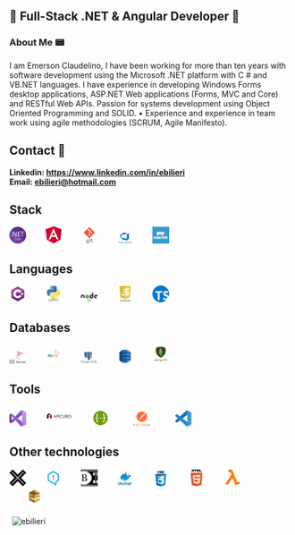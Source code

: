 ## 👋 Full-Stack .NET & Angular Developer 👋

### About Me :pager:

I am Emerson Claudelino, I have been working for more than ten years with software development using the Microsoft .NET platform with C # and VB.NET languages. I have experience in developing Windows Forms desktop applications, ASP.NET Web applications (Forms, MVC and Core) and RESTful Web APIs. Passion for systems development using Object Oriented Programming and SOLID.
• Experience and experience in team work using agile methodologies (SCRUM, Agile Manifesto).

## Contact 💬

**Linkedin: https://www.linkedin.com/in/ebilieri**
<br>
**Email:    ebilieri@hotmail.com**

## Stack
<p align="left">
  <img src="https://github.com/ebilieri/ebilieri/blob/main/assets/NET_Core_Logo.svg" width="30" title=".Net Core">
  <img src="https://github.com/ebilieri/ebilieri/blob/main/assets/angular-logo.png" width="30" title="Angular" hspace="30">
  <img src="https://github.com/ebilieri/ebilieri/blob/main/assets/git-logo.png" width="30" title="GIT">
  <img src="https://github.com/ebilieri/ebilieri/blob/main/assets/azure-devops.png" width="30" title="Azeure DevOps" hspace="30">
  <img src="https://github.com/ebilieri/ebilieri/blob/main/assets/rancher-containers.png" width="30" title="Rancher">
</p>

## Languages
<p align="left">
  <img src="https://github.com/ebilieri/ebilieri/blob/main/assets/c%23.png" width="30" title="C#">
  <img src="https://github.com/ebilieri/ebilieri/blob/main/assets/python.png" width="30" title="Python" hspace="30">
  <img src="https://github.com/ebilieri/ebilieri/blob/main/assets/node-js.png" width="30" title="Node JS">
  <img src="https://github.com/ebilieri/ebilieri/blob/main/assets/javascript.png" width="30" title="JavaScript" hspace="30">
  <img src="https://github.com/ebilieri/ebilieri/blob/main/assets/typescript-logo.svg" width="30" title="TypeScript">
</p>

## Databases
<p align="left">
  <img src="https://github.com/ebilieri/ebilieri/blob/main/assets/ms-sql-server.png" width="30" title="Microsoft SQL Server">
  <img src="https://github.com/ebilieri/ebilieri/blob/main/assets/mysql.png" width="30" title="MySQL" hspace="30">
  <img src="https://github.com/ebilieri/ebilieri/blob/main/assets/postgresql-logo.png" width="30" title="PostgreSQL">
  <img src="https://github.com/ebilieri/ebilieri/blob/main/assets/DynamoDB.png" width="30" title="DynamoDB" hspace="30">
  <img src="https://github.com/ebilieri/ebilieri/blob/main/assets/mongodb-logo.png" width="30" title="MongoDB">
</p>

## Tools
<p align="left">
  <img src="https://github.com/ebilieri/ebilieri/blob/main/assets/visual-studio-logo.jpg" width="30" title="Microsoft Visual Studio">
  <img src="https://github.com/ebilieri/ebilieri/blob/main/assets/apicurio.png" width="50" title="APICURIO" hspace="30">
  <img src="https://github.com/ebilieri/ebilieri/blob/main/assets/Swagger-logo.png" width="30" title="Swagger">
  <img src="https://github.com/ebilieri/ebilieri/blob/main/assets/postman.jpg" width="50" title="POSTMAN" hspace="30">
  <img src="https://github.com/ebilieri/ebilieri/blob/main/assets/visual-studio-code-1.svg" width="30" title="Visual Studio Code">
</p>

## Other technologies
<p align="left">
  <img src="https://github.com/ebilieri/ebilieri/blob/main/assets/xunit-logo.png" width="30" title="xUnit">
  <img src="https://github.com/ebilieri/ebilieri/blob/main/assets/fluent-assertion-logo.png" width="30" title="Fluent Assertions" hspace="30">
  <img src="https://github.com/ebilieri/ebilieri/blob/main/assets/bogus-logo.png" width="30" title="Bogus">
  <img src="https://github.com/ebilieri/ebilieri/blob/main/assets/docker-logo.png" width="30" title="Docker" hspace="30">
  <img src="https://github.com/ebilieri/ebilieri/blob/main/assets/css-logo.jpg" width="30" title="CSS">
  <img src="https://github.com/ebilieri/ebilieri/blob/main/assets/html5-logo.png" width="30" title="HTML 5" hspace="30">
  <img src="https://github.com/ebilieri/ebilieri/blob/main/assets/amazon-lambda-logo.png" width="30" title="Lambda">
  <img src="https://github.com/ebilieri/ebilieri/blob/main/assets/amazon-sqs-logo.png" width="30" title="SQS" hspace="30">
</p>
<p align="left">
    <img width="47%" style="padding: 0.3rem" align="center" src="https://github-readme-stats.vercel.app/api/top-langs/?username=ebilieri&layout=compact&hide=html&hide_border=true" alt="ebilieri" />
</p>
<!--
**ebilieri/ebilieri** is a ✨ _special_ ✨ repository because its `README.md` (this file) appears on your GitHub profile.

Here are some ideas to get you started:

- 🔭 I’m currently working on ...
- 🌱 I’m currently learning ...
- 👯 I’m looking to collaborate on ...
- 🤔 I’m looking for help with ...
- 💬 Ask me about ...
- 📫 How to reach me: ...
- 😄 Pronouns: ...
- ⚡ Fun fact: ...
-->
